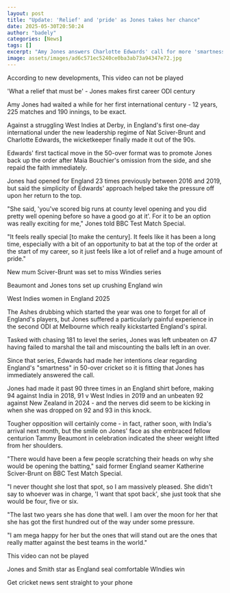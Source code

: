 ```yaml
---
layout: post
title: "Update: 'Relief' and 'pride' as Jones takes her chance"
date: 2025-05-30T20:50:24
author: "badely"
categories: [News]
tags: []
excerpt: "Amy Jones answers Charlotte Edwards' call for more 'smartness' in 50-over cricket at the first time of asking with her first international century aft"
image: assets/images/ad6c571ec5240ce0ba3ab73a94347e72.jpg
---
```


According to new developments, This video can not be played

'What a relief that must be' - Jones makes first career ODI century

Amy Jones had waited a while for her first international century - 12 years, 225 matches and 190 innings, to be exact. 

Against a struggling West Indies at Derby, in England's first one-day international under the new leadership regime of Nat Sciver-Brunt and Charlotte Edwards, the wicketkeeper finally made it out of the 90s. 

Edwards' first tactical move in the 50-over format was to promote Jones back up the order after Maia Bouchier's omission from the side, and she repaid the faith immediately. 

Jones had opened for England 23 times previously between 2016 and 2019, but said the simplicity of Edwards' approach helped take the pressure off upon her return to the top.

"She said, 'you've scored big runs at county level opening and you did pretty well opening before so have a good go at it'. For it to be an option was really exciting for me," Jones told BBC Test Match Special. 

"It feels really special [to make the century]. It feels like it has been a long time, especially with a bit of an opportunity to bat at the top of the order at the start of my career, so it just feels like a lot of relief and a huge amount of pride."

New mum Sciver-Brunt was set to miss Windies series

Beaumont and Jones tons set up crushing England win

West Indies women in England 2025

The Ashes drubbing which started the year was one to forget for all of England's players, but Jones suffered a particularly painful experience in the second ODI at Melbourne which really kickstarted England's spiral.

Tasked with chasing 181 to level the series, Jones was left unbeaten on 47 having failed to marshal the tail and miscounting the balls left in an over. 

Since that series, Edwards had made her intentions clear regarding England's "smartness" in 50-over cricket so it is fitting that Jones has immediately answered the call.

Jones had made it past 90 three times in an England shirt before, making 94 against India in 2018, 91 v West Indies in 2019 and an unbeaten 92 against New Zealand in 2024 - and the nerves did seem to be kicking in when she was dropped on 92 and 93 in this knock.

Tougher opposition will certainly come - in fact, rather soon, with India's arrival next month, but the smile on Jones' face as she embraced fellow centurion Tammy Beaumont in celebration indicated the sheer weight lifted from her shoulders. 

"There would have been a few people scratching their heads on why she would be opening the batting," said former England seamer Katherine Sciver-Brunt on BBC Test Match Special. 

"I never thought she lost that spot, so I am massively pleased. She didn't say to whoever was in charge, 'I want that spot back', she just took that she would be four, five or six. 

"The last two years she has done that well. I am over the moon for her that she has got the first hundred out of the way under some pressure. 

"I am mega happy for her but the ones that will stand out are the ones that really matter against the best teams in the world."

This video can not be played

Jones and Smith star as England seal comfortable WIndies win

Get cricket news sent straight to your phone

